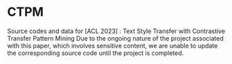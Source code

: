 # CTPM
Source codes and data for [ACL 2023] : Text Style Transfer with Contrastive Transfer Pattern Mining
Due to the ongoing nature of the project associated with this paper, which involves sensitive content, we are unable to update the corresponding source code until the project is completed.
